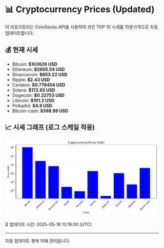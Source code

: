 
# 📊 Cryptocurrency Prices (Updated)

이 리포지토리는 CoinGecko API를 사용하여 코인 TOP 10 시세를 10분가격으로 자동 업데이트합니다.

## 💰 현재 시세
- Bitcoin: **$103626 USD**
- Ethereum: **$2605.54 USD**
- Binancecoin: **$653.22 USD**
- Ripple: **$2.43 USD**
- Cardano: **$0.779454 USD**
- Solana: **$172.83 USD**
- Dogecoin: **$0.22753 USD**
- Litecoin: **$101.2 USD**
- Polkadot: **$4.9 USD**
- Bitcoin-cash: **$398.99 USD**

## 📈 시세 그래프 (로그 스케일 적용)
![Crypto Prices](crypto_prices.png)

⏳ 업데이트 시간: 2025-05-16 13:16:30 (UTC)

---
자동 업데이트 봇에 의해 관리됩니다.
